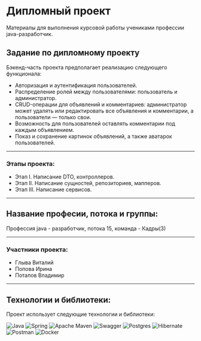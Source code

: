 # Дипломный проект

Материалы для выполнения курсовой работы учениками профессии java-разработчик.

## Задание по дипломному проекту

Бэкенд-часть проекта предполагает реализацию следующего функционала:
+ Авторизация и аутентификация пользователей.
+ Распределение ролей между пользователями: пользователь и администратор.
+ CRUD-операции для объявлений и комментариев: администратор может удалять или редактировать все объявления и комментарии, а пользователи — только свои.
+ Возможность для пользователей оставлять комментарии под каждым объявлением.
+ Показ и сохранение картинок объявлений, а также аватарок пользователей.

---

### Этапы проекта:
* Этап I. Написание DTO, контроллеров.
* Этап II. Написание сущностей, репозиториев, мапперов.
* Этап III. Написание сервисов.

---

## Название професии, потока и группы:
Профессия java - разработчик, потока 15, команда - Кадры(3)

---

### Участники проекта:
+ Глыва Виталий
+ Попова Ирина
+ Потапов Владимир

---

## Технологии и библиотеки:

Проект использует следующие технологии и библиотеки:

![Java](https://img.shields.io/badge/java-%23ED8B00.svg?style=for-the-badge&logo=openjdk&logoColor=white)
![Spring](https://img.shields.io/badge/spring-%236DB33F.svg?style=for-the-badge&logo=spring&logoColor=white)
![Apache Maven](https://img.shields.io/badge/Apache%20Maven-C71A36?style=for-the-badge&logo=Apache%20Maven&logoColor=white)
![Swagger](https://img.shields.io/badge/-Swagger-%23Clojure?style=for-the-badge&logo=swagger&logoColor=white)
![Postgres](https://img.shields.io/badge/postgres-%23316192.svg?style=for-the-badge&logo=postgresql&logoColor=white)
![Hibernate](https://img.shields.io/badge/Hibernate-59666C?style=for-the-badge&logo=Hibernate&logoColor=white)
![Postman](https://img.shields.io/badge/Postman-FF6C37?style=for-the-badge&logo=postman&logoColor=white)
![Docker](https://img.shields.io/badge/docker-%230db7ed.svg?style=for-the-badge&logo=docker&logoColor=white)

